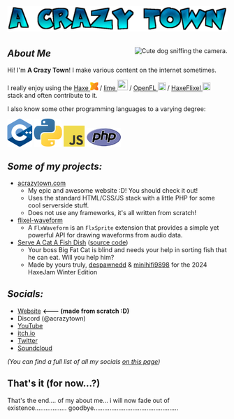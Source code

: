 # <p align="center"><img src="assets/logo.png" alt="A Crazy Town Logo"></p>
<img align="right" src="https://user-images.githubusercontent.com/47027981/147223424-495d48c3-81d9-4228-8d6b-25d687bfec35.png" alt="Cute dog sniffing the camera.">

## ***About Me***
Hi! I'm **A Crazy Town**! I make various content on the internet sometimes.

I really enjoy using the <a href="https://haxe.org">Haxe <img width="18" height="18" src="assets/haxe.png"></a> / <a href="https://lime.openfl.org/">lime <img width="24" height="24" src="https://lime.openfl.org/img/logonav.png"></a> / <a href="https://openfl.org/">OpenFL <img width="18" height="18" src="https://www.openfl.org/images/icon.png"></a> / <a href="https://haxeflixel.com">HaxeFlixel <img width="18" height="18" src="assets/haxeflixel.svg"></a> stack and often contribute to it.

I also know some other programming languages to a varying degree:
<div>
  <a href="https://en.wikipedia.org/wiki/C%2B%2B"><img width="57" height="64" src="assets/ISO_C++_Logo.svg.png"></a>
  <a href="https://python.org"><img width="64" height="64" src="assets/pypy.png"></a>
  <a href="https://en.wikipedia.org/wiki/JavaScript"><img width="48" height="48" src="assets/jslogo.png"></a>
  <a href="https://php.net"><img width="80" height="43" src="assets/php.png"></a>
</div>

## ***Some of my projects:***
  - [acrazytown.com](https://acrazytown.com/)
      - My epic and awesome website :D! You should check it out!
      - Uses the standard HTML/CSS/JS stack with a little PHP for some cool serverside stuff.
      - Does not use any frameworks, it's all written from scratch!
  - [flixel-waveform](https://github.com/ACrazyTown/flixel-waveform)
      - A `FlxWaveform` is an `FlxSprite` extension that provides a simple yet powerful API for drawing waveforms from audio data.
  - [Serve A Cat A Fish Dish](https://acrazytown.itch.io/haxejam2024winter) ([source code](https://github.com/ACrazyTown/haxejam-winter-2024))
      - Your boss Big Fat Cat is blind and needs your help in sorting fish that he can eat. Will you help him?
      - Made by yours truly, [despawnedd](https://github.com/despawnedd) & [minihifi9898](https://twitter.com/minihifi9898) for the 2024 HaxeJam Winter Edition
  <!--
  - [ace](https://github.com/ACrazyTown/ace)
      - A work-in-progress very early in development C++ game engine that uses SDL2 & OpenGL
  - [DingDong's Funkin' v2.0](https://gamebanana.com/mods/301335)
    - The Friday Night Funkin' mod where you battle [DingDongDirt](https://twitter.com/dorbellprod), the world famous small animator!
    - *I don't do FNF stuff anymore... but I spent some time on this mod and I think it turned out kinda cool...*
  - [Donut Dodger](https://acrazytown.itch.io/donut-dodger)
    - A game where you dodge donuts...! (Who would've guessed?)
    - One of my first HaxeFlixel projects, it's old and kinda sucks but I think its good to show the start of a journey.
  -->

<!-- ## Notable contributions to open-source software:
  - [HaxeFlixel](https://github.com/HaxeFlixel/flixel)
    - [Add onVolumeChange to SoundFrontEnd](https://github.com/HaxeFlixel/flixel/pull/3148)
    - [Add default antialiasing option to FlxSprite](https://github.com/HaxeFlixel/flixel/pull/2658)
-->

## ***Socials:***
- [Website](https://acrazytown.com/) **<--- (made from scratch :D)**
- Discord (@acrazytown)
- [YouTube](https://youtube.com/c/acrazytown)
- [itch.io](https://acrazytown.itch.io/)
- [Twitter](https://twitter.com/acrazytown)
- [Soundcloud](https://soundcloud.com/a-crazy-town)

_(You can find a full list of all my socials [on this page](https://acrazytown.com/socials))_

## That's it (for now...?)
That's the end.... of my about me... i will now fade out of existence.................. goodbye................................................
